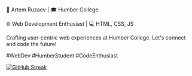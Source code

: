 👋 Artem Ruzaev | 🎓 Humber College

🌐 Web Development Enthusiast | 💻 HTML, CSS, JS

Crafting user-centric web experiences at Humber College. Let's connect and code the future!

#WebDev #HumberStudent #CodeEnthusiast

[![GitHub Streak](https://streak-stats.demolab.com/?user=aruzaev)](https://git.io/streak-stats)

<!--
**aruzaev/aruzaev** is a ✨ _special_ ✨ repository because its `README.md` (this file) appears on your GitHub profile.

Here are some ideas to get you started:

- 🔭 I’m currently working on ...
- 🌱 I’m currently learning ...
- 👯 I’m looking to collaborate on ...
- 🤔 I’m looking for help with ...
- 💬 Ask me about ...
- 📫 How to reach me: ...
- 😄 Pronouns: ...
- ⚡ Fun fact: ...
-->
